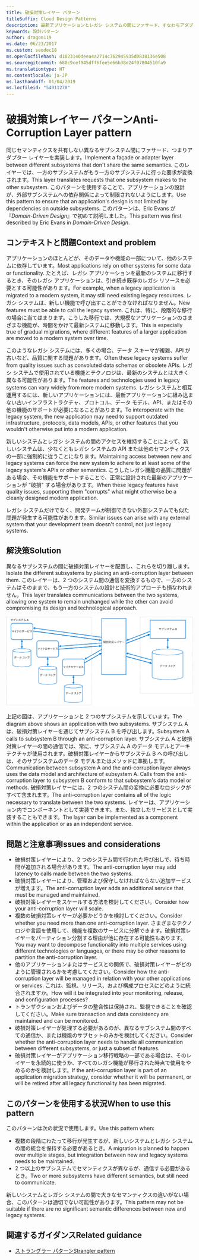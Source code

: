 ```yaml
---
title: 破損対策レイヤー パターン
titleSuffix: Cloud Design Patterns
description: 最新アプリケーションとレガシ システムの間にファサード、すなわちアダプター レイヤーを実装します。
keywords: 設計パターン
author: dragon119
ms.date: 06/23/2017
ms.custom: seodec18
ms.openlocfilehash: d1023140deea4a2714c762945935d0838136e508
ms.sourcegitcommit: 680c9cef945dff6fee5e66b38e24f07804510fa9
ms.translationtype: HT
ms.contentlocale: ja-JP
ms.lasthandoff: 01/04/2019
ms.locfileid: "54011278"
---
```

# <a name="anti-corruption-layer-pattern"></a><span data-ttu-id="6fe20-104">破損対策レイヤー パターン</span><span class="sxs-lookup"><span data-stu-id="6fe20-104">Anti-Corruption Layer pattern</span></span>

<span data-ttu-id="6fe20-105">同じセマンティクスを共有しない異なるサブシステム間にファサード、つまりアダプター レイヤーを実装します。</span><span class="sxs-lookup"><span data-stu-id="6fe20-105">Implement a façade or adapter layer between different subsystems that don't share the same semantics.</span></span> <span data-ttu-id="6fe20-106">このレイヤーでは、一方のサブシステムがもう一方のサブシステムに行った要求が変換されます。</span><span class="sxs-lookup"><span data-stu-id="6fe20-106">This layer translates requests that one subsystem makes to the other subsystem.</span></span> <span data-ttu-id="6fe20-107">このパターンを使用することで、アプリケーションの設計が、外部サブシステムへの依存関係によって制限されないようにします。</span><span class="sxs-lookup"><span data-stu-id="6fe20-107">Use this pattern to ensure that an application's design is not limited by dependencies on outside subsystems.</span></span> <span data-ttu-id="6fe20-108">このパターンは、Eric Evans が『*Domain-Driven Design*』で初めて説明しました。</span><span class="sxs-lookup"><span data-stu-id="6fe20-108">This pattern was first described by Eric Evans in *Domain-Driven Design*.</span></span>

## <a name="context-and-problem"></a><span data-ttu-id="6fe20-109">コンテキストと問題</span><span class="sxs-lookup"><span data-stu-id="6fe20-109">Context and problem</span></span>

<span data-ttu-id="6fe20-110">アプリケーションのほとんどが、そのデータや機能の一部について、他のシステムに依存しています。</span><span class="sxs-lookup"><span data-stu-id="6fe20-110">Most applications rely on other systems for some data or functionality.</span></span> <span data-ttu-id="6fe20-111">たとえば、レガシ アプリケーションを最新のシステムに移行するとき、そのレガシ アプリケーションは、引き続き既存のレガシ リソースを必要とする可能性があります。</span><span class="sxs-lookup"><span data-stu-id="6fe20-111">For example, when a legacy application is migrated to a modern system, it may still need existing legacy resources.</span></span> <span data-ttu-id="6fe20-112">レガシ システムは、新しい機能で呼び出すことができなければなりません。</span><span class="sxs-lookup"><span data-stu-id="6fe20-112">New features must be able to call the legacy system.</span></span> <span data-ttu-id="6fe20-113">これは、特に、段階的な移行の場合に当てはまります。こうした移行では、大規模なアプリケーションのさまざまな機能が、時間をかけて最新システムに移動します。</span><span class="sxs-lookup"><span data-stu-id="6fe20-113">This is especially true of gradual migrations, where different features of a larger application are moved to a modern system over time.</span></span>

<span data-ttu-id="6fe20-114">このようなレガシ システムには、多くの場合、データ スキーマが複雑、API が古いなど、品質に関する問題があります。</span><span class="sxs-lookup"><span data-stu-id="6fe20-114">Often these legacy systems suffer from quality issues such as convoluted data schemas or obsolete APIs.</span></span> <span data-ttu-id="6fe20-115">レガシ システムで使用されている機能とテクノロジは、最新のシステムとは大きく異なる可能性があります。</span><span class="sxs-lookup"><span data-stu-id="6fe20-115">The features and technologies used in legacy systems can vary widely from more modern systems.</span></span> <span data-ttu-id="6fe20-116">レガシ システムと相互運用するには、新しいアプリケーションには、最新アプリケーションに組み込まない古いインフラストラクチャ、プロトコル、データ モデル、API、またはその他の機能のサポートが必要になることがあります。</span><span class="sxs-lookup"><span data-stu-id="6fe20-116">To interoperate with the legacy system, the new application may need to support outdated infrastructure, protocols, data models, APIs, or other features that you wouldn't otherwise put into a modern application.</span></span>

<span data-ttu-id="6fe20-117">新しいシステムとレガシ システムの間のアクセスを維持することによって、新しいシステムは、少なくともレガシ システムの API または他のセマンティクスの一部に強制的に従うことになります。</span><span class="sxs-lookup"><span data-stu-id="6fe20-117">Maintaining access between new and legacy systems can force the new system to adhere to at least some of the legacy system's APIs or other semantics.</span></span> <span data-ttu-id="6fe20-118">こうしたレガシ機能の品質に問題がある場合、その機能をサポートすることで、正常に設計された最新のアプリケーションが "破損" する場合があります。</span><span class="sxs-lookup"><span data-stu-id="6fe20-118">When these legacy features have quality issues, supporting them "corrupts" what might otherwise be a cleanly designed modern application.</span></span>

<span data-ttu-id="6fe20-119">レガシ システムだけでなく、開発チームが制御できない外部システムでも似た問題が発生する可能性があります。</span><span class="sxs-lookup"><span data-stu-id="6fe20-119">Similar issues can arise with any external system that your development team doesn't control, not just legacy systems.</span></span>

## <a name="solution"></a><span data-ttu-id="6fe20-120">解決策</span><span class="sxs-lookup"><span data-stu-id="6fe20-120">Solution</span></span>

<span data-ttu-id="6fe20-121">異なるサブシステムの間に破損対策レイヤーを配置し、これらを切り離します。</span><span class="sxs-lookup"><span data-stu-id="6fe20-121">Isolate the different subsystems by placing an anti-corruption layer between them.</span></span> <span data-ttu-id="6fe20-122">このレイヤーは、2 つのシステム間の通信を変換するもので、一方のシステムはそのままで、もう一方のシステムの設計と技術的アプローチも損なわれません。</span><span class="sxs-lookup"><span data-stu-id="6fe20-122">This layer translates communications between the two systems, allowing one system to remain unchanged while the other can avoid compromising its design and technological approach.</span></span>

![破損対策レイヤー パターンの図](./_images/anti-corruption-layer.png)

<span data-ttu-id="6fe20-124">上記の図は、アプリケーションと 2 つのサブシステムを示しています。</span><span class="sxs-lookup"><span data-stu-id="6fe20-124">The diagram above shows an application with two subsystems.</span></span> <span data-ttu-id="6fe20-125">サブシステム A は、破損対策レイヤーを通じてサブシステム B を呼び出します。</span><span class="sxs-lookup"><span data-stu-id="6fe20-125">Subsystem A calls to subsystem B through an anti-corruption layer.</span></span> <span data-ttu-id="6fe20-126">サブシステム A と破損対策レイヤーの間の通信では、常に、サブシステム A のデータ モデルとアーキテクチャが使用されます。破損対策レイヤーからサブシステム B への呼び出しは、そのサブシステムのデータ モデルまたはメソッドに準拠します。</span><span class="sxs-lookup"><span data-stu-id="6fe20-126">Communication between subsystem A and the anti-corruption layer always uses the data model and architecture of subsystem A. Calls from the anti-corruption layer to subsystem B conform to that subsystem's data model or methods.</span></span> <span data-ttu-id="6fe20-127">破損対策レイヤーには、2 つのシステム間の変換に必要なロジックがすべて含まれます。</span><span class="sxs-lookup"><span data-stu-id="6fe20-127">The anti-corruption layer contains all of the logic necessary to translate between the two systems.</span></span> <span data-ttu-id="6fe20-128">レイヤーは、アプリケーション内でコンポーネントとして実装できます。また、独立したサービスとして実装することもできます。</span><span class="sxs-lookup"><span data-stu-id="6fe20-128">The layer can be implemented as a component within the application or as an independent service.</span></span>

## <a name="issues-and-considerations"></a><span data-ttu-id="6fe20-129">問題と注意事項</span><span class="sxs-lookup"><span data-stu-id="6fe20-129">Issues and considerations</span></span>

- <span data-ttu-id="6fe20-130">破損対策レイヤーにより、2 つのシステム間で行われた呼び出しで、待ち時間が追加される場合があります。</span><span class="sxs-lookup"><span data-stu-id="6fe20-130">The anti-corruption layer may add latency to calls made between the two systems.</span></span>
- <span data-ttu-id="6fe20-131">破損対策レイヤーにより、管理および保守しなければならない追加サービスが増えます。</span><span class="sxs-lookup"><span data-stu-id="6fe20-131">The anti-corruption layer adds an additional service that must be managed and maintained.</span></span>
- <span data-ttu-id="6fe20-132">破損対策レイヤーをスケールする方法を検討してください。</span><span class="sxs-lookup"><span data-stu-id="6fe20-132">Consider how your anti-corruption layer will scale.</span></span>
- <span data-ttu-id="6fe20-133">複数の破損対策レイヤーが必要かどうかを検討してください。</span><span class="sxs-lookup"><span data-stu-id="6fe20-133">Consider whether you need more than one anti-corruption layer.</span></span> <span data-ttu-id="6fe20-134">さまざまなテクノロジや言語を使用して、機能を複数のサービスに分解できます。破損対策レイヤーをパーティション分割する理由が他に存在する可能性もあります。</span><span class="sxs-lookup"><span data-stu-id="6fe20-134">You may want to decompose functionality into multiple services using different technologies or languages, or there may be other reasons to partition the anti-corruption layer.</span></span>
- <span data-ttu-id="6fe20-135">他のアプリケーションまたはサービスとの関係で、破損対策レイヤーがどのように管理されるかを考慮してください。</span><span class="sxs-lookup"><span data-stu-id="6fe20-135">Consider how the anti-corruption layer will be managed in relation with your other applications or services.</span></span> <span data-ttu-id="6fe20-136">これは、監視、リリース、および構成プロセスにどのように統合されますか。</span><span class="sxs-lookup"><span data-stu-id="6fe20-136">How will it be integrated into your monitoring, release, and configuration processes?</span></span>
- <span data-ttu-id="6fe20-137">トランザクションおよびデータの整合性は保持され、監視できることを確認してください。</span><span class="sxs-lookup"><span data-stu-id="6fe20-137">Make sure transaction and data consistency are maintained and can be monitored.</span></span>
- <span data-ttu-id="6fe20-138">破損対策レイヤーが処理する必要があるのが、異なるサブシステム間のすべての通信か、または機能のサブセットのみかを検討してください。</span><span class="sxs-lookup"><span data-stu-id="6fe20-138">Consider whether the anti-corruption layer needs to handle all communication between different subsystems, or just a subset of features.</span></span>
- <span data-ttu-id="6fe20-139">破損対策レイヤーがアプリケーション移行戦略の一部である場合は、そのレイヤーを永続的に使うか、すべてのレガシ機能が移行された時点で使用をやめるのかを検討します。</span><span class="sxs-lookup"><span data-stu-id="6fe20-139">If the anti-corruption layer is part of an application migration strategy, consider whether it will be permanent, or will be retired after all legacy functionality has been migrated.</span></span>

## <a name="when-to-use-this-pattern"></a><span data-ttu-id="6fe20-140">このパターンを使用する状況</span><span class="sxs-lookup"><span data-stu-id="6fe20-140">When to use this pattern</span></span>

<span data-ttu-id="6fe20-141">このパターンは次の状況で使用します。</span><span class="sxs-lookup"><span data-stu-id="6fe20-141">Use this pattern when:</span></span>

- <span data-ttu-id="6fe20-142">複数の段階にわたって移行が発生するが、新しいシステムとレガシ システムの間の統合を保持する必要があるとき。</span><span class="sxs-lookup"><span data-stu-id="6fe20-142">A migration is planned to happen over multiple stages, but integration between new and legacy systems needs to be maintained.</span></span>
- <span data-ttu-id="6fe20-143">2 つ以上のサブシステムでセマンティクスが異なるが、通信する必要があるとき。</span><span class="sxs-lookup"><span data-stu-id="6fe20-143">Two or more subsystems have different semantics, but still need to communicate.</span></span>

<span data-ttu-id="6fe20-144">新しいシステムとレガシ システムの間で大きなセマンティクスの違いがない場合、このパターンは適切でない可能性があります。</span><span class="sxs-lookup"><span data-stu-id="6fe20-144">This pattern may not be suitable if there are no significant semantic differences between new and legacy systems.</span></span>

## <a name="related-guidance"></a><span data-ttu-id="6fe20-145">関連するガイダンス</span><span class="sxs-lookup"><span data-stu-id="6fe20-145">Related guidance</span></span>

- [<span data-ttu-id="6fe20-146">ストラングラー パターン</span><span class="sxs-lookup"><span data-stu-id="6fe20-146">Strangler pattern</span></span>](./strangler.md)
